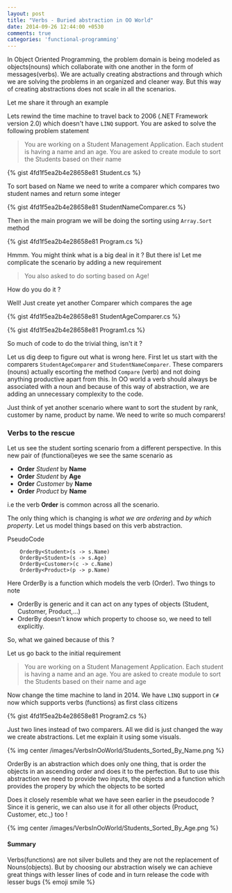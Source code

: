 ```yaml
---
layout: post
title: "Verbs - Buried abstraction in OO World"
date: 2014-09-26 12:44:00 +0530
comments: true
categories: 'functional-programming'
---
```


In Object Oriented Programming, the problem domain is being modeled as objects(nouns) which collaborate with one another in the form of messages(verbs). We are actually creating abstractions and through which we are solving the problems in an organized and cleaner way. But this way of creating abstractions does not scale in all the scenarios.

Let me share it through an example 

Lets rewind the time machine to travel back to 2006 (.NET Framework version 2.0) which doesn't have `LINQ` support. You are asked to solve the following problem statement

> You are working on a Student Management Application. Each student is having a name and an age. You are asked to create module to sort the Students based on their name

{% gist 4fd1f5ea2b4e28658e81 Student.cs %}

To sort based on Name we need to write a comparer which compares two student names and return some integer


{% gist 4fd1f5ea2b4e28658e81 StudentNameComparer.cs %}

Then in the main program we will be doing the sorting using `Array.Sort` method


{% gist 4fd1f5ea2b4e28658e81 Program.cs %}

Hmmm. You might think what is a big deal in it ? But there is! Let me complicate the scenario by adding a new requirement

> You also asked to do sorting based on Age!

How do you do it ?

Well! Just create yet another Comparer which compares the age


{% gist 4fd1f5ea2b4e28658e81 StudentAgeComparer.cs %}


{% gist 4fd1f5ea2b4e28658e81 Program1.cs %}

So much of code to do the trivial thing, isn't it ?

Let us dig deep to figure out what is wrong here. First let us start with the comparers `StudentAgeComparer` and `StudentNameComparer`. These comparers (nouns) actually escorting the method `Compare` (verb) and not doing anything productive apart from this. In OO world a verb should always be associated with a noun and because of this way of abstraction, we are adding an unnecessary complexity to the code. 

Just think of yet another scenario where want to sort the student by rank, customer by name, product by name. We need to write so much comparers!

### Verbs to the rescue

Let us see the student sorting scenario from a different perspective. In this new pair of (functional)eyes we see the same scenario as

* **Order** _Student_ by **Name**  
* **Order** _Student_ by **Age**  
* **Order** _Customer_ by **Name**  
* **Order** _Product_ by **Name**  

i.e the verb **Order** is common across all the scenario. 

The only thing which is changing is _what we are ordering_ and _by which property_. Let us model things based on this verb abstraction.

PseudoCode

```
    OrderBy<Student>(s -> s.Name)
    OrderBy<Student>(s -> s.Age)
    OrderBy<Customer>(c -> c.Name)
    OrderBy<Product>(p -> p.Name)
```

Here OrderBy is a function which models the verb (Order). Two things to note

* OrderBy is generic and it can act on any types of objects (Student, Customer, Product,...)
* OrderBy doesn't know which property to choose so, we need to tell explicitly.

So, what we gained because of this ?

Let us go back to the initial requirement

> You are working on a Student Management Application. Each student is having a name and an age. You are asked to create module to sort the Students based on their name and age

Now change the time machine to land in 2014. We have `LINQ` support in `C#` now which supports verbs (functions) as first class citizens

{% gist 4fd1f5ea2b4e28658e81 Program2.cs %}

Just two lines instead of two comparers. All we did is just changed the way we create abstractions. Let me explain it using some visuals.

{% img center /images/VerbsInOoWorld/Students_Sorted_By_Name.png  %}

OrderBy is an abstraction which does only one thing, that is order the objects in an ascending order and does it to the perfection. But to use this abstraction we need to provide two inputs, the objects and a function which provides the propery by which the objects to be sorted 

Does it closely resemble what we have seen earlier in the pseudocode ? Since it is generic, we can also use it for all other objects (Product, Customer, etc.,) too !

{% img center /images/VerbsInOoWorld/Students_Sorted_By_Age.png  %}


#### Summary

Verbs(functions) are not silver bullets and they are not the replacement of Nouns(objects). But by choosing our abstraction wisely we can achieve great things with lesser lines of code and in turn release the code with lesser bugs {% emoji smile %} 
